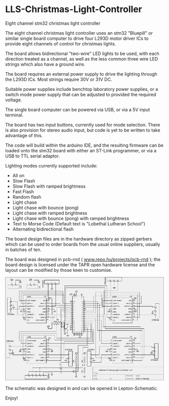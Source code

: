 # LLS-Christmas-Light-Controller
Eight channel stm32 christmas light controller

The eight channel christmas light controller uses an stm32 "Bluepill" or similar single board computer to drive four L293D motor driver ICs to provide eight channels of control for christmas lights.

The board allows bidirectional "two-wire" LED lights to be used, with each direction treated as a channel, as well as the less common three wire LED strings which also have a ground wire.

The board requires an external power supply to drive the lighting through the L293D ICs. Most strings require 30V or 31V DC.

Suitable power supplies include benchtop laboratory power supplies, or a switch mode power supply that can be adjusted to provided the required voltage.

The single board computer can be powered via USB, or via a 5V input terminal.

The board has two input buttons, currently used for mode selection. There is also provision for stereo audio input, but code is yet to be written to take advantage of this.

The code will build within the arduino IDE, and the resulting firmware can be loaded onto the stm32 board with either an ST-Link programmer, or via a USB to TTL serial adaptor.

Lighting modes currently supported include:

- All on
- Slow Flash
- Slow Flash with ramped brightness
- Fast Flash
- Random flash
- Light chase
- Light chase with bounce (pong)
- Light chase with ramped brightness
- Light chase with bounce (pong) with ramped brightness
- Text to Morse Code (Default text is "Lobethal Lutheran School")
- Alternating bidirectional flash

The board design files are in the hardware directory as zipped gerbers which can be used to order boards from the usual online suppliers, usually in batches of ten.

The board was designed in pcb-rnd ( www.repo.hu/projects/pcb-rnd ); the board design is licensed under the TAPR open hardware license and the layout can be modified by those keen to customise.

![Image](images/LLS-christmas-lights-v1.png)

The schematic was designed in and can be opened in Lepton-Schematic.

Enjoy!
